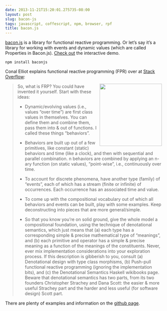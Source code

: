 ```yaml
---
date: 2013-11-21T15:20:01.275735-08:00
layout: post
slug: bacon-js
tags: javascript, coffescript, npm, browser, rpf
title: bacon.js
---
```

[bacon.js](https://github.com/baconjs/bacon.js) is a library for
functional reactive programming. Or let’s say it’s a library for working
with events and dynamic values (which are called Properties in
Bacon.js). [Check out](http://raimohanska.github.io/bacon.js-slides/)
the interactive demo.

    npm install baconjs

Conal Elliot explains functional reactive programming (FPR) over at
[Stack
Overflow](http://stackoverflow.com/questions/1028250/what-is-functional-reactive-programming/1030631#1030631):

<img src="/logos/baconjs.png" style="width: 200px; float: right"/>

> So, what is FRP? You could have invented it yourself. Start with these
> ideas:
>
> -   Dynamic/evolving values (i.e., values “over time”) are first class
>     values in themselves. You can define them and combine them, pass
>     them into & out of functions. I called these things “behaviors”.
>
> -   Behaviors are built up out of a few primitives, like constant
>     (static) behaviors and time (like a clock), and then with
>     sequential and parallel combination. n behaviors are combined by
>     applying an n-ary function (on static values), “point-wise”, i.e.,
>     continuously over time.
>
> -   To account for discrete phenomena, have another type (family) of
>     “events”, each of which has a stream (finite or infinite) of
>     occurrences. Each occurrence has an associated time and value.
>
> -   To come up with the compositional vocabulary out of which all
>     behaviors and events can be built, play with some examples. Keep
>     deconstructing into pieces that are more general/simple.
>
> -   So that you know you’re on solid ground, give the whole model a
>     compositional foundation, using the technique of denotational
>     semantics, which just means that (a) each type has a corresponding
>     simple & precise mathematical type of “meanings”, and (b) each
>     primitive and operator has a simple & precise meaning as a
>     function of the meanings of the constituents. Never, ever mix
>     implementation considerations into your exploration process. If
>     this description is gibberish to you, consult (a) Denotational
>     design with type class morphisms, (b) Push-pull functional
>     reactive programming (ignoring the implementation bits), and (c)
>     the Denotational Semantics Haskell wikibooks page. Beware that
>     denotational semantics has two parts, from its two founders
>     Christopher Strachey and Dana Scott: the easier & more useful
>     Strachey part and the harder and less useful (for software design)
>     Scott part.

There are plenty of examples and information on the [github
page](https://github.com/baconjs/bacon.js).


